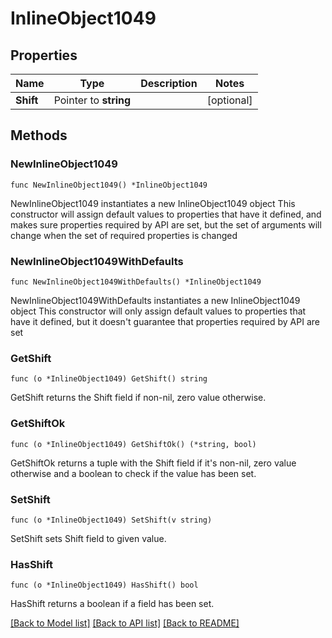 # InlineObject1049

## Properties

Name | Type | Description | Notes
------------ | ------------- | ------------- | -------------
**Shift** | Pointer to **string** |  | [optional] 

## Methods

### NewInlineObject1049

`func NewInlineObject1049() *InlineObject1049`

NewInlineObject1049 instantiates a new InlineObject1049 object
This constructor will assign default values to properties that have it defined,
and makes sure properties required by API are set, but the set of arguments
will change when the set of required properties is changed

### NewInlineObject1049WithDefaults

`func NewInlineObject1049WithDefaults() *InlineObject1049`

NewInlineObject1049WithDefaults instantiates a new InlineObject1049 object
This constructor will only assign default values to properties that have it defined,
but it doesn't guarantee that properties required by API are set

### GetShift

`func (o *InlineObject1049) GetShift() string`

GetShift returns the Shift field if non-nil, zero value otherwise.

### GetShiftOk

`func (o *InlineObject1049) GetShiftOk() (*string, bool)`

GetShiftOk returns a tuple with the Shift field if it's non-nil, zero value otherwise
and a boolean to check if the value has been set.

### SetShift

`func (o *InlineObject1049) SetShift(v string)`

SetShift sets Shift field to given value.

### HasShift

`func (o *InlineObject1049) HasShift() bool`

HasShift returns a boolean if a field has been set.


[[Back to Model list]](../README.md#documentation-for-models) [[Back to API list]](../README.md#documentation-for-api-endpoints) [[Back to README]](../README.md)



